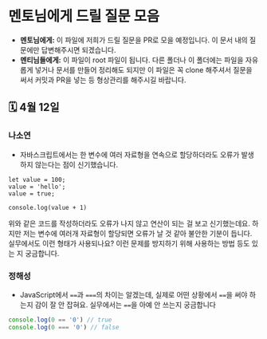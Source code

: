 # 멘토님에게 드릴 질문 모음

- **멘토님에게:** 이 파일에 저희가 드릴 질문을 PR로 모을 예정입니다. 이 문서 내의 질문에만 답변해주시면 되겠습니다.
- **멘티님들에게:** 이 파일이 root 파일이 됩니다. 다른 폴더나 이 폴더에는 파일을 자유롭게 넣거나 문서를 만들어 정리해도 되지만 이 파일은 꼭 clone 해주셔서 질문을 써서 커밋과 PR을 넣는 등 형상관리를 해주시길 바랍니다.


## 🗓️ 4월 12일

### 나소연
- 자바스크립트에서는 한 변수에 여러 자료형을 연속으로 할당하더라도 오류가 발생하지 않는다는 점이 신기했습니다.
````
let value = 100; 
value = 'hello'; 
value = true;

console.log(value + 1)
````
위와 같은 코드를 작성하더라도 오류가 나지 않고 연산이 되는 걸 보고 신기했는데요. 하지만 저는 변수에 여러개 자료형이 할당되면 오류가 날 것 같아 불안한 기분이 듭니다. 실무에서도 이런 형태가 사용되나요? 이런 문제를 방지하기 위해 사용하는 방법 등도 있는 지 궁금합니다.

### 정해성

- JavaScript에서 `==`과 `===`의 차이는 알겠는데, 실제로 어떤 상황에서 `==`을 써야 하는지 감이 잘 안 잡혀요. 실무에서는 `==`을 아예 안 쓰는지 궁금합니다

```js
console.log(0 == '0') // true
console.log(0 === '0') // false
```